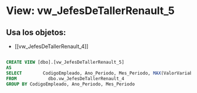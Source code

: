 # View: vw_JefesDeTallerRenault_5

## Usa los objetos:
- [[vw_JefesDeTallerRenault_4]]

```sql

CREATE VIEW [dbo].[vw_JefesDeTallerRenault_5]
AS
SELECT        CodigoEmpleado, Ano_Periodo, Mes_Periodo, MAX(ValorVariable) AS ValorVariable, SUM(Facturacion) AS Facturacion, SUM(Comision_Facturacion) AS Comision_Facturacion
FROM            dbo.vw_JefesDeTallerRenault_4
GROUP BY CodigoEmpleado, Ano_Periodo, Mes_Periodo


```
